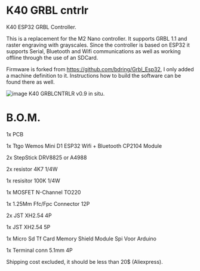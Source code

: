 # K40 GRBL cntrlr
 K40 ESP32 GRBL Controller.
 
This is a replacement for the M2 Nano controller. 
It supports GRBL 1.1 and raster engraving with grayscales.
Since the controller is based on ESP32 it supports Serial, Bluetooth and Wifi communications as well as working offline through the use of an SDCard. 

Firmware is forked from https://github.com/bdring/Grbl_Esp32, I only added a machine definition to it. Instructions how to build the software can be found there as well.

![image](https://github.com/ajvdw/k40_GRBLcntrlr/blob/main/media/k40grblcntrlr.jpg)
K40 GRBLCNTRLR v0.9 in situ.


# B.O.M.

1x PCB

1x Ttgo Wemos Mini D1 ESP32 Wifi + Bluetooth CP2104 Module

2x StepStick DRV8825 or A4988

2x resistor 4K7 1/4W

1x resisitor 100K 1/4W

1x MOSFET N-Channel TO220

1x 1.25Mm Ffc/Fpc Connector 12P

2x JST XH2.54 4P 

1x JST XH2.54 5P 

1x Micro Sd Tf Card Memory Shield Module Spi Voor Arduino

1x Terminal conn 5.1mm 4P

Shipping cost excluded, it should be less than 20$ (Aliexpress).
